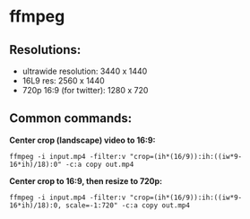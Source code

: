 # ffmpeg

## Resolutions:
 - ultrawide resolution: 3440 x 1440
 - 16L9 res: 2560 x 1440
 - 720p 16:9 (for twitter): 1280 x  720


## Common commands:

**Center crop (landscape) video to 16:9:**

`ffmpeg -i input.mp4 -filter:v "crop=(ih*(16/9)):ih:((iw*9-16*ih)/18):0" -c:a copy out.mp4`

**Center crop to 16:9, then resize to 720p:**

`ffmpeg -i input.mp4 -filter:v "crop=(ih*(16/9)):ih:((iw*9-16*ih)/18):0, scale=-1:720" -c:a copy out.mp4`
